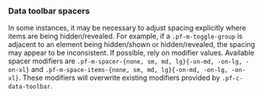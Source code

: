 <h3 class="Example_heading">Data toolbar spacers</h3>

In some instances, it may be necessary to adjust spacing explicitly where items are being hidden/revealed. For example, if a `.pf-m-toggle-group` is adjacent to an element being hidden/shown or hidden/revealed, the spacing may appear to be inconsistent. If possible, rely on modifier values. Available spacer modifiers are `.pf-m-spacer-{none, sm, md, lg}{-on-md, -on-lg, -on-xl}` and `.pf-m-space-items-{none, sm, md, lg}{-on-md, -on-lg, -on-xl}`. These modifiers will overwrite existing modifiers provided by `.pf-c-data-toolbar`.